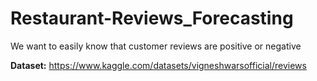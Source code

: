 # Restaurant-Reviews_Forecasting
We want to easily know that customer reviews are positive or negative

**Dataset:** https://www.kaggle.com/datasets/vigneshwarsofficial/reviews
